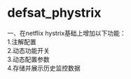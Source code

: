 # defsat_phystrix  
一、在netflix hystrix基础上增加以下功能：   
1.注解配置  
2.动态功能开关  
3.动态配置参数  
4.存储并展示历史监控数据  

